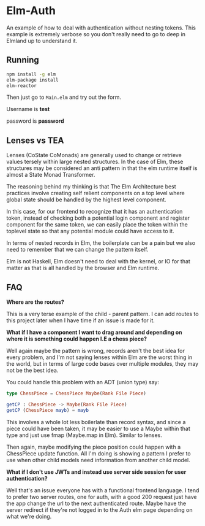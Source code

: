 # Elm-Auth
An example of how to deal with authentication without nesting tokens. 
This example is extremely verbose so you don't really need to go to
deep in Elmland up to understand it.


## Running
```bash
npm install -g elm
elm-package install
elm-reactor
```
Then just go to ```Main.elm``` and try out the form.


Username is **test**

password is **password**

## Lenses vs TEA
Lenses (CoState CoMonads) are generally used to change or retrieve values
tersely within large nested structures. In the case of Elm, these
structures may be considered an anti pattern in that the elm runtime
itself is almost a State Monad Transformer.

The reasoning behind my thinking is that The Elm Architecture best practices
involve creating self relient components on a top level where global state
should be handled by the highest level component.

In this case, for our frontend to recognize that it has an authentication
token, instead of checking both a potential login component and register
component for the same token, we can easily place the token within
the toplevel state so that any potential module could have access to it.

In terms of nested records in Elm, the boilerplate can be a pain but
we also need to remember that we can change the pattern itself.

Elm is not Haskell, Elm doesn't need to deal with the kernel, or IO
for that matter as that is all handled by the browser and Elm runtime.


## FAQ

**Where are the routes?**

This is a very terse example of the child - parent pattern.
I can add routes to this project later when I have time if an issue is made for it.


**What if I have a component I want to drag around and depending on where it is something could happen I.E a chess piece?**

Well again maybe the pattern is wrong, records aren't the best idea for every problem, and I'm not saying lenses within
Elm are the worst thing in the world, but in terms of large code bases over multiple modules, they may not be the best idea.

You could handle this problem with an ADT (union type) say:
```Elm
type ChessPiece = ChessPiece Maybe(Rank File Piece)

getCP : ChessPiece -> Maybe(Rank File Piece)
getCP (ChessPiece mayb) = mayb
```
This involves a whole lot less boilerlate than record syntax, and since a piece could have been taken,
it may be easier to use a Maybe within that type and just use fmap (Maybe.map in Elm). Similar to lenses.

Then again, maybe modifying the piece position could happen with a ChessPiece update function.
All I'm doing is showing a pattern I prefer to use when other child models need information from another child model.

**What if I don't use JWTs and instead use server side session for user authentication?**

Well that's an issue everyone has with a functional frontend language. I tend to prefer
two server routes, one for auth, with a good 200 request just have the app change the url to the next authenticated route.
Maybe have the server redirect if they're not logged in to the Auth elm page depending on what we're doing.
